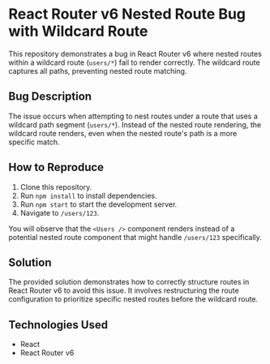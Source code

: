# React Router v6 Nested Route Bug with Wildcard Route

This repository demonstrates a bug in React Router v6 where nested routes within a wildcard route (`users/*`) fail to render correctly. The wildcard route captures all paths, preventing nested route matching.

## Bug Description

The issue occurs when attempting to nest routes under a route that uses a wildcard path segment (`users/*`).  Instead of the nested route rendering, the wildcard route renders, even when the nested route's path is a more specific match.

## How to Reproduce

1. Clone this repository.
2. Run `npm install` to install dependencies.
3. Run `npm start` to start the development server.
4. Navigate to `/users/123`.

You will observe that the `<Users />` component renders instead of a potential nested route component that might handle `/users/123`  specifically.

## Solution

The provided solution demonstrates how to correctly structure routes in React Router v6 to avoid this issue. It involves restructuring the route configuration to prioritize specific nested routes before the wildcard route.

## Technologies Used

* React
* React Router v6